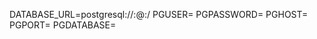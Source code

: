 DATABASE_URL=postgresql://<username>:<password>@<host>:<port>/<database>
PGUSER=<username>
PGPASSWORD=<password>
PGHOST=<host>
PGPORT=<port>
PGDATABASE=<database>